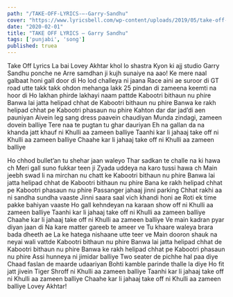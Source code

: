 ```yaml
---
path: "/TAKE-OFF-LYRICS-–-Garry-Sandhu"
cover: "https://www.lyricsbell.com/wp-content/uploads/2019/05/take-off-garry-sandhu.jpg"
date: "2020-02-01"
title: "TAKE OFF LYRICS – Garry Sandhu"
tags: ['punjabi', 'song']
published: truea
---
```


Take Off Lyrics
La bai Lovey Akhtar khol lo shastra
Kyon ki ajj studio Garry Sandhu ponche ne
Arre samdhan ji kujh sunaiye na	aao!
Ke mere naal galbaat honi gall door di
Ho lod challeya ni jaana
Race aini ae suroor di
GT road utte takk takk ohdon mehanga lakk
25 pindan di zameena keemti na hoor di
Ho lakhan phirde lakhayi naam pattde
Kabootri bithaun nu phire
Banwa lai jatta helipad chhat de
Kabootri bithaun nu phire
Banwa ke rakh helipad chhat pe
Kabootri phasaun nu phire
Kahton dar dar jad’di aen pauniyan
Aivein leg sang dress paavein chaudiyan
Munda zindagi, zameen dovein balliye
Tere naa te pugtan tu ghar dauriyan
Eh na gallan da na khanda jatt khauf ni
Khulli aa zameen balliye
Taanhi kar li jahaaj take off ni
Khulli aa zameen balliye
Chaahe kar li jahaaj take off ni
Khulli aa zameen balliye






Ho chhod bullet’an tu shehar jaan waleyo
Thar sadkan te challe na ki hawa ch
Meri gall suno fukkar teen ji
Zyada uddeya na karo tussi hawa ch
Main jeebh swad li na mirchan nu chatt ke
Kabootri bithaun nu phire
Banwa lai jatta helipad chhat de
Kabootri bithaun nu phire
Bana ke rakh helipad chhat pe
Kabootri phasaun nu phire
Passanger jahaaj jinni parking
Chhat rakhi aa ni sandha sundha vaaste
Jinni saara saal vich khandi honi ae
Roti ek time pakke bahiyan vaaste
Ho gall kehndeyan na karaan show off ni
Khulli aa zameen balliye
Taanhi kar li jahaaj take off ni
Khulli aa zameen balliye
Chaahe kar li jahaaj take off ni
Khulli aa zameen balliye
Ve main kadran pyar diyan jaan di
Na kare matter gareeb te ameer ve
Tu khaare waleya brara bada dheeth ae
La ke hatega nishaane utte teer ve
Main dooron shauk na neyai wali vattde
Kabootri bithaun nu phire
Banwa lai jatta helipad chhat de
Kabootri bithaun nu phire
Banwa ke rakh helipad chhat pe
Kabootri phasaun nu phire
Assi hunneya ni jimidar balliye
Two seater de pichhe hal paa diye
Chaad faslan de maarde udaariyan
Bohti kamble parinde thalle la diye
Ho fit jatt jivein Tiger Shroff ni
Khulli aa zameen balliye
Taanhi kar li jahaaj take off ni
Khulli aa zameen balliye
Chaahe kar li jahaaj take off ni
Khulli aa zameen balliye
Lovey Akhtar!

